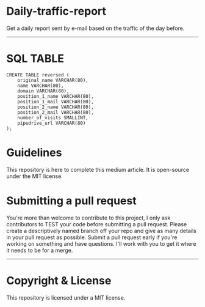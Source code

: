 # Daily-traffic-report
Get a daily report sent by e-mail based on the traffic of the day before. 

***************************************************************************

# SQL TABLE

	CREATE TABLE reversed (
		original_name VARCHAR(80),
		name VARCHAR(80),
		domain VARCHAR(80),
		position_1_name VARCHAR(80),
		position_1_mail VARCHAR(80),
		position_2_name VARCHAR(80),
		position_2_mail VARCHAR(80),
		number_of_visits SMALLINT,
		pipedrive_url VARCHAR(80)
	);

# Guidelines
This repository is here to complete this medium article. It is open-source under the MIT license.

# Submitting a pull request

You're more than welcome to contribute to this project, I only ask contributors to TEST your code before submitting a pull request. Please create a descriptively named branch off your repo and give as many details in your pull request as possible.
Submit a pull request early if you're working on something and have questions. I'll work with you to get it where it needs to be for a merge.

***************************************************************************

# Copyright & License
This repository is licensed under a MIT license.


